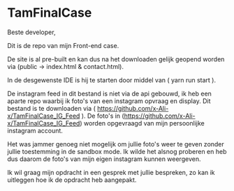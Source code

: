 # TamFinalCase

Beste developer,

Dit is de repo van mijn Front-end case.


De site is al pre-built en kan dus na het downloaden gelijk geopend worden via (public -> index.html & contact.html). 


In de desgewenste IDE is hij te starten door middel van ( yarn run start ).

De instagram feed in dit bestand is niet via de api gebouwd, ik heb een aparte repo waarbij ik foto's van een instagram opvraag en display. Dit bestand is te downloaden via ( https://github.com/x-Ali-x/TamFinalCase_IG_Feed ). De foto's in (https://github.com/x-Ali-x/TamFinalCase_IG_Feed) worden opgevraagd van mijn persoonlijke instagram account. 

Het was jammer genoeg niet mogelijk om jullie foto's weer te geven zonder jullie toestemming in de sandbox mode. Ik wilde het alsnog proberen en heb dus daarom de foto's van mijn eigen instagram kunnen weergeven.

Ik wil graag mijn opdracht in een gesprek met jullie bespreken, zo kan ik uitleggen hoe ik de opdracht heb aangepakt.
